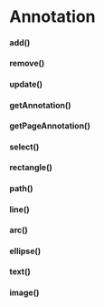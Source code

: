 # Annotation
#### add()
#### remove()
#### update()
#### getAnnotation()
#### getPageAnnotation()
#### select()
#### rectangle()
#### path()
#### line()
#### arc()
#### ellipse()
#### text()
#### image()